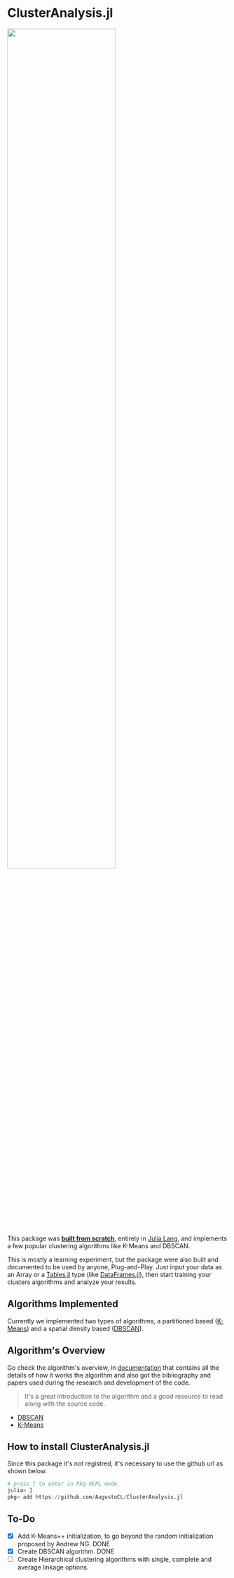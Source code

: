 # ClusterAnalysis.jl
  
<img src="https://augustocl.github.io/ClusterAnalysis.jl/plot_dbscan.png" width="70%">  

This package was <ins>**built from scratch**</ins>, entirely in [Julia Lang](julialang.org/), and implements a few popular clustering algorithms like K-Means and DBSCAN. 

This is mostly a learning experiment, but the package were also built and documented to be used by anyone, Plug-and-Play. Just input your data as an Array or a [Tables.jl](https://discourse.julialang.org/t/tables-jl-a-table-interface-for-everyone/14071) type (like [DataFrames.jl](https://dataframes.juliadata.org/stable/)), then start training your clusters algorithms and analyze your results. 

## Algorithms Implemented
Currently we implemented two types of algorithms, a partitioned based ([K-Means](https://en.wikipedia.org/wiki/K-means_clustering)) and a spatial density based ([DBSCAN](https://en.wikipedia.org/wiki/DBSCAN)). 


## Algorithm's Overview
Go check the algorithm's overview, in [documentation](https://augustocl.github.io/ClusterAnalysis.jl/algorithms/kmeans.html) that contains all the details of how it works the algorithm and also got the bibliography and papers used during the research and development of the code. 

> It's a great introduction to the algorithm and a good resource to read along with the source code.

- [DBSCAN](https://augustocl.github.io/ClusterAnalysis.jl/algorithms/dbscan.html)
- [K-Means](https://augustocl.github.io/ClusterAnalysis.jl/algorithms/kmeans.html)

## How to install ClusterAnalysis.jl
Since this package it's not registred, it's necessary to use the github url as shown below.

```julia
# press ] to enter in Pkg REPL mode.
julia> ]
pkg> add https://github.com/AugustoCL/ClusterAnalysis.jl
```  

## To-Do
- [X] Add K-Means++ initialization, to go beyond the random initialization proposed by Andrew NG. DONE
- [X] Create DBSCAN algorithm. DONE
- [ ] Create Hierarchical clustering algorithms with single, complete and average linkage options.
